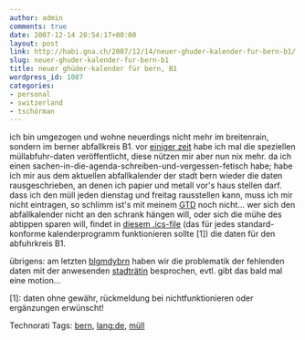```yaml
---
author: admin
comments: true
date: 2007-12-14 20:54:17+00:00
layout: post
link: http://habi.gna.ch/2007/12/14/neuer-ghuder-kalender-fur-bern-b1/
slug: neuer-ghuder-kalender-fur-bern-b1
title: neuer ghüder-kalender für bern, B1
wordpress_id: 1087
categories:
- personal
- switzerland
- tschörman
---
```


ich bin umgezogen und wohne neuerdings nicht mehr im breitenrain, sondern im berner abfallkreis B1. vor [einiger zeit](http://habi.gna.ch/2006/12/22/ghuder/) habe ich mal die speziellen müllabfuhr-daten veröffentlicht, diese nützen mir aber nun nix mehr.
da ich einen sachen-in-die-agenda-schreiben-und-vergessen-fetisch habe; habe ich mir aus dem aktuellen abfallkalender der stadt bern wieder die daten rausgeschrieben, an denen ich papier und metall vor's haus stellen darf. dass ich den müll jeden dienstag und freitag rausstellen kann, muss ich mir nicht eintragen, so schlimm ist's mit meinem [GTD](http://en.wikipedia.org/wiki/Getting_Things_Done) noch nicht...
wer sich den abfallkalender nicht an den schrank hängen will, oder sich die mühe des abtippen sparen will, findet in [diesem .ics-file](http://habi.gna.ch/wp-content/uploads/2007/12/abfallkalender_bern_b1_2008.ics) (das für jedes standard-konforme kalenderprogramm funktionieren sollte [1]) die daten für den abfuhrkreis B1.


übrigens: am letzten [blgmdybrn](http://blog.dasrecht.net/2007/12/04/blgmdybrn-03122007/) haben wir die problematik der fehlenden daten mit der anwesenden [stadträtin](http://dannie.wordpress.com/) besprochen, evtl. gibt das bald mal eine motion...

[1]: daten ohne gewähr, rückmeldung bei nichtfunktionieren oder ergänzungen erwünscht!



Technorati Tags: [bern](http://www.technorati.com/tag/bern), [lang:de](http://www.technorati.com/tag/lang:de), [müll](http://www.technorati.com/tag/müll)
